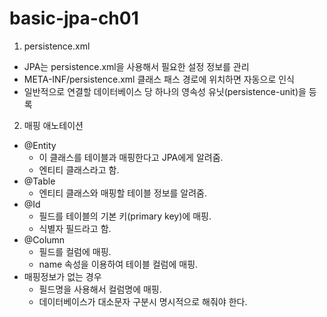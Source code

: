 # basic-jpa-ch01

1. persistence.xml
- JPA는 persistence.xml을 사용해서 필요한 설정 정보를 관리
- META-INF/persistence.xml 클래스 패스 경로에 위치하면 자동으로 인식
- 일반적으로 연결할 데이터베이스 당 하나의 영속성 유닛(persistence-unit)을 등록

2. 매핑 애노테이션
- @Entity
  - 이 클래스를 테이블과 매핑한다고 JPA에게 알려줌.
  - 엔티티 클래스라고 함.
- @Table
  - 엔티티 클래스와 매핑할 테이블 정보를 알려줌.
- @Id
  - 필드를 테이블의 기본 키(primary key)에 매핑.
  - 식별자 필드라고 함.
- @Column
  - 필드를 컬럼에 매핑.
  - name 속성을 이용하여 테이블 컬럼에 매핑.
- 매핑정보가 없는 경우
  - 필드명을 사용해서 컬럼명에 매핑.
  - 데이터베이스가 대소문자 구분시 명시적으로 해줘야 한다.
